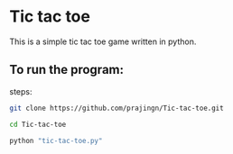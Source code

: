 
# Tic tac toe

This is a simple tic tac toe game written in python.

## To run the program:

steps:

```bash
git clone https://github.com/prajingn/Tic-tac-toe.git
```
```bash
cd Tic-tac-toe
```
```bash
python "tic-tac-toe.py"
```
